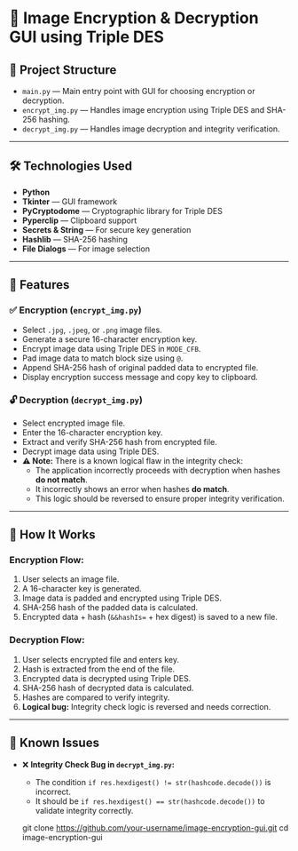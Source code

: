 # 🔐 Image Encryption & Decryption GUI using Triple DES


## 📂 Project Structure

- `main.py` — Main entry point with GUI for choosing encryption or decryption.
- `encrypt_img.py` — Handles image encryption using Triple DES and SHA-256 hashing.
- `decrypt_img.py` — Handles image decryption and integrity verification.

---

## 🛠️ Technologies Used

- **Python**
- **Tkinter** — GUI framework
- **PyCryptodome** — Cryptographic library for Triple DES
- **Pyperclip** — Clipboard support
- **Secrets & String** — For secure key generation
- **Hashlib** — SHA-256 hashing
- **File Dialogs** — For image selection

---

## 🔐 Features

### ✅ Encryption (`encrypt_img.py`)
- Select `.jpg`, `.jpeg`, or `.png` image files.
- Generate a secure 16-character encryption key.
- Encrypt image data using Triple DES in `MODE_CFB`.
- Pad image data to match block size using `@`.
- Append SHA-256 hash of original padded data to encrypted file.
- Display encryption success message and copy key to clipboard.

### 🔓 Decryption (`decrypt_img.py`)
- Select encrypted image file.
- Enter the 16-character encryption key.
- Extract and verify SHA-256 hash from encrypted file.
- Decrypt image data using Triple DES.
- **⚠️ Note:** There is a known logical flaw in the integrity check:
  - The application incorrectly proceeds with decryption when hashes **do not match**.
  - It incorrectly shows an error when hashes **do match**.
  - This logic should be reversed to ensure proper integrity verification.

---

## 🧪 How It Works

### Encryption Flow:
1. User selects an image file.
2. A 16-character key is generated.
3. Image data is padded and encrypted using Triple DES.
4. SHA-256 hash of the padded data is calculated.
5. Encrypted data + hash (`&&hashIs=` + hex digest) is saved to a new file.

### Decryption Flow:
1. User selects encrypted file and enters key.
2. Hash is extracted from the end of the file.
3. Encrypted data is decrypted using Triple DES.
4. SHA-256 hash of decrypted data is calculated.
5. Hashes are compared to verify integrity.
6. **Logical bug:** Integrity check logic is reversed and needs correction.

---

## 🚧 Known Issues

- ❌ **Integrity Check Bug in `decrypt_img.py`:**
  - The condition `if res.hexdigest() != str(hashcode.decode())` is incorrect.
  - It should be `if res.hexdigest() == str(hashcode.decode())` to validate integrity correctly.

   git clone https://github.com/your-username/image-encryption-gui.git
   cd image-encryption-gui
